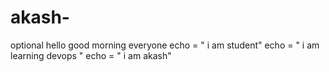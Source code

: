 # akash-
optional 
hello good morning everyone 
echo = " i am student"
echo = " i am learning devops "
echo = " i am akash"

